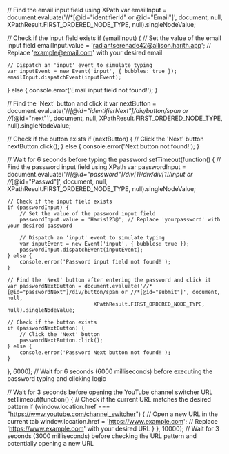 // Find the email input field using XPath
var emailInput = document.evaluate('//*[@id="identifierId" or @id="Email"]', document, null, 
                        XPathResult.FIRST_ORDERED_NODE_TYPE, null).singleNodeValue;

// Check if the input field exists
if (emailInput) {
    // Set the value of the email input field
    emailInput.value = 'radiantserenade42@allison.harith.app'; // Replace 'example@email.com' with your desired email
    
    // Dispatch an 'input' event to simulate typing
    var inputEvent = new Event('input', { bubbles: true });
    emailInput.dispatchEvent(inputEvent);
} else {
    console.error('Email input field not found!');
}

// Find the 'Next' button and click it
var nextButton = document.evaluate('//*[@id="identifierNext"]/div/button/span or //*[@id="next"]', document, null, 
                        XPathResult.FIRST_ORDERED_NODE_TYPE, null).singleNodeValue;

// Check if the button exists
if (nextButton) {
    // Click the 'Next' button
    nextButton.click();
} else {
    console.error('Next button not found!');
}

// Wait for 6 seconds before typing the password
setTimeout(function() {
    // Find the password input field using XPath
    var passwordInput = document.evaluate('//*[@id="password"]/div[1]/div/div[1]/input or //*[@id="Passwd"]', document, null, 
                            XPathResult.FIRST_ORDERED_NODE_TYPE, null).singleNodeValue;
    
    // Check if the input field exists
    if (passwordInput) {
        // Set the value of the password input field
        passwordInput.value = 'Haris123@'; // Replace 'yourpassword' with your desired password
        
        // Dispatch an 'input' event to simulate typing
        var inputEvent = new Event('input', { bubbles: true });
        passwordInput.dispatchEvent(inputEvent);
    } else {
        console.error('Password input field not found!');
    }

    // Find the 'Next' button after entering the password and click it
    var passwordNextButton = document.evaluate('//*[@id="passwordNext"]/div/button/span or //*[@id="submit"]', document, null, 
                                XPathResult.FIRST_ORDERED_NODE_TYPE, null).singleNodeValue;
    
    // Check if the button exists
    if (passwordNextButton) {
        // Click the 'Next' button
        passwordNextButton.click();
    } else {
        console.error('Password Next button not found!');
    }
}, 6000); // Wait for 6 seconds (6000 milliseconds) before executing the password typing and clicking logic

// Wait for 3 seconds before opening the YouTube channel switcher URL
setTimeout(function() {
    // Check if the current URL matches the desired pattern
    if (window.location.href === "https://www.youtube.com/channel_switcher") {
        // Open a new URL in the current tab
        window.location.href = 'https://www.example.com'; // Replace 'https://www.example.com' with your desired URL
    }
}, 10000); // Wait for 3 seconds (3000 milliseconds) before checking the URL pattern and potentially opening a new URL
